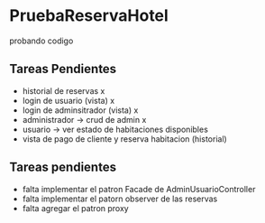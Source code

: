 # PruebaReservaHotel
probando codigo 

## Tareas Pendientes 

- historial de reservas  x
- login de usuario  (vista)   x
- login de adminsitrador (vista)  x
- administrador -> crud de admin x
- usuario -> ver estado de habitaciones disponibles 
- vista de pago de cliente y reserva habitacion (historial)

## Tareas pendientes  
- falta implementar el patron Facade de AdminUsuarioController
- falta implementar el patorn observer de las reservas
- falta agregar el patron proxy 
